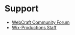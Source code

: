 # Support

- [WebCraft Community Forum](https://github.com/Wix-Productions/WebCraft/discussions/categories/q-a)
- [Wix-Productions Staff](mailto:contact@wixonic.fr)